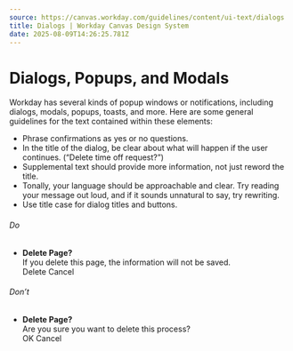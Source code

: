 ```yaml
---
source: https://canvas.workday.com/guidelines/content/ui-text/dialogs
title: Dialogs | Workday Canvas Design System
date: 2025-08-09T14:26:25.781Z
---
```

# Dialogs, Popups, and Modals

Workday has several kinds of popup windows or notifications, including dialogs, modals, popups,
toasts, and more. Here are some general guidelines for the text contained within these elements:

- Phrase confirmations as yes or no questions.
- In the title of the dialog, be clear about what will happen if the user continues. (“Delete time
off request?”)
- Supplemental text should provide more information, not just reword the title.
- Tonally, your language should be approachable and clear. Try reading your message out loud, and if
it sounds unnatural to say, try rewriting.
- Use title case for dialog titles and buttons.

###### Do

- **Delete Page?**  
If you delete this page, the information will not be saved.  
Delete Cancel

###### Don’t

- **Delete Page?**  
Are you sure you want to delete this process?  
OK Cancel